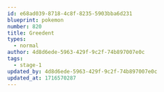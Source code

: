 ```yaml
---
id: e68ad039-8718-4c8f-8235-5903bba6d231
blueprint: pokemon
number: 820
title: Greedent
types:
  - normal
author: 4d8d6ede-5963-429f-9c2f-74b897007e0c
tags:
  - stage-1
updated_by: 4d8d6ede-5963-429f-9c2f-74b897007e0c
updated_at: 1716570287
---
```

